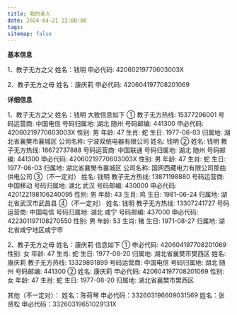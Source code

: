 ```yaml
---
title: 我的亲人
date: 2024-04-21 22:00:00
tags:
sitemap: false
---
```


**基本信息**

1、教子无方之父
姓名：钱明
申必代码: 42060219770603003X

2、教子无方之母
姓名：康庆莉
申必代码: 420604197708201069

**详细信息**

1、教子无方之父
姓名：钱明
大致信息如下
①
教子无方热线: 15377296001
号码运营商: 中国电信
号码归属地: 湖北 随州
号码邮编: 441300
申必代码: 42060219770603003X
性别: 男
年龄: 47
生肖: 蛇
生日: 1977-06-03
归属地: 湖北省襄樊市襄城区
公司名称: 宁波双统电器有限公司
姓名: 钱明
②
姓名: 钱明
教子无方热线: 18672737888
号码运营商: 中国联通
号码归属地: 湖北 随州
号码邮编: 441300
申必代码: 42060219770603003X
性别: 男
年龄: 47
生肖: 蛇
生日: 1977-06-03
归属地: 湖北省襄樊市襄城区
公司名称: 国网西藏电力有限公司那曲供电公司
③（不一定对）
姓名: 钱明
教子无方热线: 13871198880
号码运营商: 中国移动
号码归属地: 湖北 武汉
号码邮编: 430000
申必代码: 420122198106240095
性别: 男
年龄: 43
生肖: 鸡
生日: 1981-06-24
归属地: 湖北省武汉市武昌县
④（不一定对）
姓名: 钱明
教子无方热线: 13307241727
号码运营商: 中国电信
号码归属地: 湖北 咸宁
号码邮编: 437000
申必代码: 422301197108270550
性别: 男
年龄: 53
生肖: 猪
生日: 1971-08-27
归属地: 湖北省咸宁地区咸宁市

2、教子无方之母
姓名：康庆莉
信息如下
①
申必代码: 420604197708201069
性别: 女
年龄: 47
生肖: 蛇
生日: 1977-08-20
归属地: 湖北省襄樊市樊西区
姓名: 康庆莉
教子无方热线: 13329891899
号码运营商: 中国电信
号码归属地: 湖北 随州
号码邮编: 441300
②
姓名: 康庆莉
申必代码: 420604197708201069
性别: 女
年龄: 47
生肖: 蛇
生日: 1977-08-20
归属地: 湖北省襄樊市樊西区


其他（不一定对）：
姓名：陈荷琴
申必代码：332603196609031569
姓名：张贤松
申必代码：33260319651029131X
